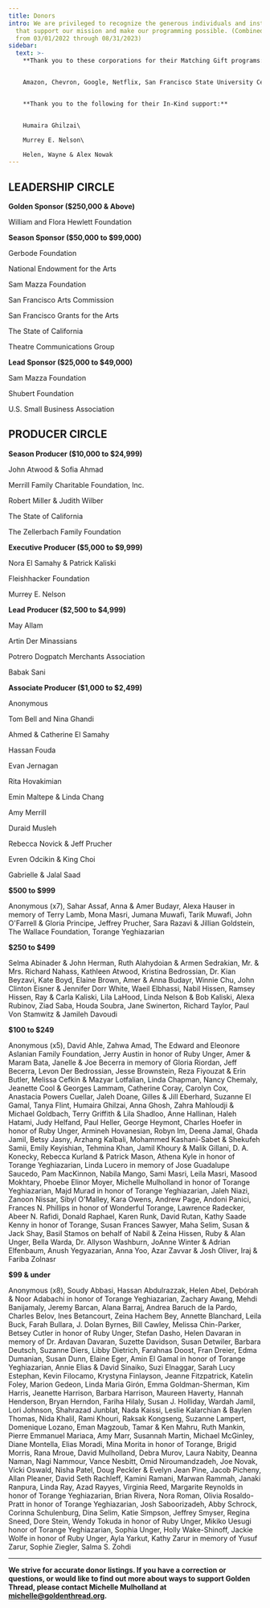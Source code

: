 ```yaml
---
title: Donors
intro: We are privileged to recognize the generous individuals and institutions
  that support our mission and make our programming possible. (Combined gifts
  from 03/01/2022 through 08/31/2023)
sidebar:
  text: >-
    **Thank you to these corporations for their Matching Gift programs:**


    Amazon, Chevron, Google, Netflix, San Francisco State University Center for Iranian Diaspora Studies, WomenArts, Xperi  


    **Thank you to the following for their In-Kind support:**


    Humaira Ghilzai\

    Murrey E. Nelson\

    H﻿elen, Wayne & Alex Nowak
---
```

## **LEADERSHIP CIRCLE**

**Golden Sponsor ($250,000 & Above)**

William and Flora Hewlett Foundation

**Season Sponsor ($50,000 to $99,000)**

Gerbode Foundation

National Endowment for the Arts

Sam Mazza Foundation

San Francisco Arts Commission

San Francisco Grants for the Arts

The State of California

Theatre Communications Group

**Lead Sponsor ($25,000 to $49,000)**

Sam Mazza Foundation

Shubert Foundation

U.S. Small Business Association

## **PRODUCER CIRCLE**

**Season Producer ($10,000 to $24,999)**

John Atwood & Sofia Ahmad

Merrill Family Charitable Foundation, Inc.

Robert Miller & Judith Wilber

The State of California

The Zellerbach Family Foundation

**Executive Producer ($5,000 to $9,999)**

Nora El Samahy & Patrick Kaliski

Fleishhacker Foundation

Murrey E. Nelson

**Lead Producer ($2,500 to $4,999)**

May Allam

Artin Der Minassians

Potrero Dogpatch Merchants Association

Babak Sani

**Associate Producer ($1,000 to $2,499)**

Anonymous

Tom Bell and Nina Ghandi

Ahmed & Catherine El Samahy

Hassan Fouda

Evan Jernagan

Rita Hovakimian

Emin Maltepe & Linda Chang

Amy Merrill

Duraid Musleh

Rebecca Novick & Jeff Prucher

Evren Odcikin & King Choi

Gabrielle & Jalal Saad

**$500 to $999**

Anonymous (x7), Sahar Assaf, Anna & Amer Budayr, Alexa Hauser in memory of Terry Lamb, Mona Masri, Jumana Muwafi, Tarik Muwafi, John O'Farrell & Gloria Principe, Jeffrey Prucher, Sara Razavi & Jillian Goldstein, The Wallace Foundation, Torange Yeghiazarian			

**$250 to $499**

Selma Abinader & John Herman, Ruth Alahydoian & Armen Sedrakian, Mr. & Mrs. Richard Nahass, Kathleen Atwood, Kristina Bedrossian, Dr. Kian Beyzavi, Kate Boyd, Elaine Brown, Amer & Anna Budayr, Winnie Chu, John Clinton Eisner & Jennifer Dorr White, Waeil Elbhassi, Nabil Hissen, Ramsey Hissen, Ray & Carla Kaliski, Lila LaHood, Linda Nelson & Bob Kaliski, Alexa Rubinov, Ziad Saba, Houda Soubra, Jane Swinerton, Richard Taylor, Paul Von Stamwitz & Jamileh Davoudi

**$100 to $249**

Anonymous (x5), David Ahle, Zahwa Amad, The Edward and Eleonore Aslanian Family Foundation, Jerry Austin in honor of Ruby Unger, Amer & Maram Bata, Janelle & Joe Becerra in memory of Gloria Riordan, Jeff Becerra, Levon Der Bedrossian, Jesse Brownstein, Reza Fiyouzat & Erin Butler, Melissa Cefkin & Mazyar Lotfalian, Linda Chapman, Nancy Chemaly, Jeanette Cool & Georges Lammam, Catherine Coray, Carolyn Cox, Anastacia Powers Cuellar, Jaleh Doane, Gilles & Jill Eberhard, Suzanne El Gamal, Tanya Flint, Humaira Ghilzai, Anna Ghosh, Zahra Mahloudji & Michael Goldbach, Terry Griffith & Lila Shadloo, Anne Hallinan, Haleh Hatami, Judy Helfand, Paul Heller, George Heymont, Charles Hoefer in honor of Ruby Unger, Armineh Hovanesian, Robyn Im, Deena Jamal, Ghada Jamil, Betsy Jasny, Arzhang Kalbali, Mohammed Kashani-Sabet & Shekufeh Samii, Emily Keyishian, Tehmina Khan, Jamil Khoury & Malik Gillani, D. A. Konecky, Rebecca Kurland & Patrick Mason, Athena Kyle in honor of Torange Yeghiazarian, Linda Lucero in memory of Jose Guadalupe Saucedo, Pam MacKinnon, Nabila Mango, Sami Masri, Leila Masri, Masood Mokhtary, Phoebe Elinor Moyer, Michelle Mulholland in honor of Torange Yeghiazarian, Majd Murad in honor of Torange Yeghiazarian, Jaleh Niazi, Zanoon Nissar, Sibyl O'Malley, Kara Owens, Andrew Page, Andoni Panici, Frances N. Phillips in honor of Wonderful Torange, Lawrence Radecker, Abeer N. Rafidi, Donald Raphael, Karen Runk, David Rutan, Kathy Saade Kenny in honor of Torange, Susan Frances Sawyer, Maha Selim, Susan & Jack Shay, Basil Stamos on behalf of Nabil & Zeina Hissen, Ruby & Alan Unger, Bella Warda, Dr. Allyson Washburn, JoAnne Winter & Adrian Elfenbaum, Anush Yegyazarian, Anna Yoo, Azar Zavvar & Josh Oliver, Iraj & Fariba Zolnasr

**$99 & under**

Anonymous (x8), Soudy Abbasi, Hassan Abdulrazzak, Helen Abel, Debórah & Noor Adabachi in honor of Torange Yeghiazarian, Zachary Awang, Mehdi Banijamaly, Jeremy Barcan, Alana Barraj, Andrea Baruch de la Pardo, Charles Belov, Ines Betancourt, Zeina Hachem Bey, Annette Blanchard, Leila Buck, Farah Bullara, J. Dolan Byrnes, Bill Cawley, Melissa Chin-Parker, Betsey Cutler in honor of Ruby Unger, Stefan Dasho, Helen Davaran in memory of Dr. Ardavan Davaran, Suzette Davidson, Susan Detwiler, Barbara Deutsch, Suzanne Diers, Libby Dietrich, Farahnas Doost, Fran Dreier, Edma Dumanian, Susan Dunn, Elaine Eger, Amin El Gamal in honor of Torange Yeghiazarian, Annie Elias & David Sinaiko, Suzi Elnaggar, Sarah Lucy Estephan, Kevin Filocamo, Krystyna Finlayson, Jeanne Fitzpatrick, Katelin Foley, Marion Gedeon, Linda Maria Girón, Emma Goldman-Sherman, Kim Harris, Jeanette Harrison, Barbara Harrison, Maureen Haverty, Hannah Henderson, Bryan Herndon, Fariha Hilaly, Susan J. Holliday, Wardah Jamil, Lori Johnson, Shahrazad Junblat, Nada Kaissi, Leslie Kalarchian & Baylen Thomas, Nida Khalil, Rami Khouri, Raksak Kongseng, Suzanne Lampert, Domenique Lozano, Eman Magzoub, Tamar & Ken Mahru, Ruth Mankin, Pierre Emmanuel Mariaca, Amy Marr, Susannah Martin, Michael McGinley, Diane Montella, Elias Moradi, Mina Morita in honor of Torange, Brigid Morris, Rana Mroue, David Mulholland, Debra Murov, Laura Nabity, Deanna Naman, Nagi Nammour, Vance Nesbitt, Omid Niroumandzadeh, Joe Novak, Vicki Oswald, Nisha Patel, Doug Peckler & Evelyn Jean Pine, Jacob Picheny, Allan Pleaner, David Seth Rachleff, Kamini Ramani, Marwan Rammah, Janaki Ranpura, Linda Ray, Azad Rayyes, Virginia Reed, Margarite Reynolds in honor of Torange Yeghiazarian, Brian Rivera, Nora Roman, Olivia Rosaldo-Pratt in honor of Torange Yeghiazarian, Josh Saboorizadeh, Abby Schrock, Corinna Schulenburg, Dina Selim, Katie Simpson, Jeffrey Smyser, Regina Sneed, Dore Stein, Wendy Tokuda in honor of Ruby Unger, Mikiko Uesugi honor of Torange Yeghiazarian, Sophia Unger, Holly Wake-Shinoff, Jackie Wolfe in honor of Ruby Unger, Ayla Yarkut, Kathy Zarur in memory of Yusuf Zarur, Sophie Ziegler, Salma S. Zohdi	

- - -

**We strive for accurate donor listings. If you have a correction or questions, or would like to find out more about ways to support Golden Thread, please contact Michelle Mulholland at [michelle@goldenthread.org](mailto:michelle@goldenthread.org).**